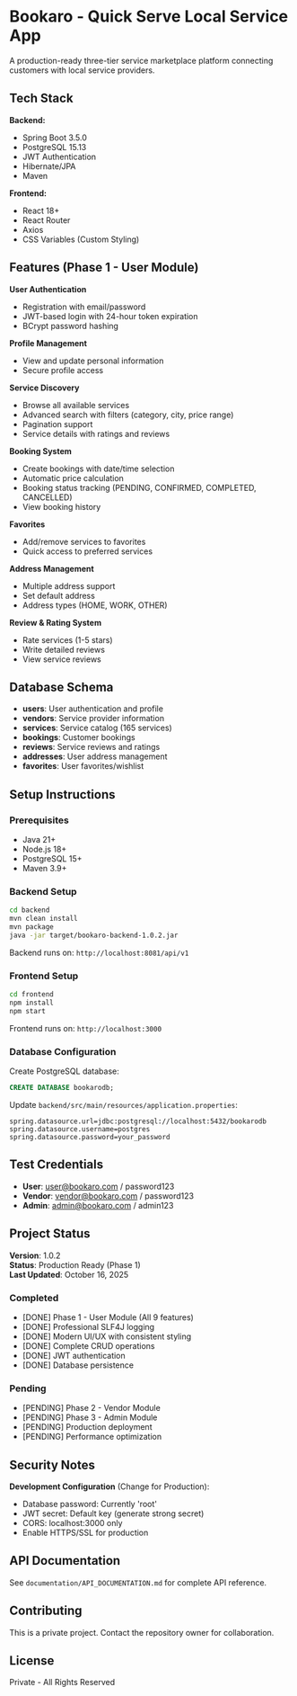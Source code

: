 # Bookaro - Quick Serve Local Service App

A production-ready three-tier service marketplace platform connecting customers with local service providers.

## Tech Stack

**Backend:**
- Spring Boot 3.5.0
- PostgreSQL 15.13
- JWT Authentication
- Hibernate/JPA
- Maven

**Frontend:**
- React 18+
- React Router
- Axios
- CSS Variables (Custom Styling)

## Features (Phase 1 - User Module)

**User Authentication**
- Registration with email/password
- JWT-based login with 24-hour token expiration
- BCrypt password hashing

**Profile Management**
- View and update personal information
- Secure profile access

**Service Discovery**
- Browse all available services
- Advanced search with filters (category, city, price range)
- Pagination support
- Service details with ratings and reviews

**Booking System**
- Create bookings with date/time selection
- Automatic price calculation
- Booking status tracking (PENDING, CONFIRMED, COMPLETED, CANCELLED)
- View booking history

**Favorites**
- Add/remove services to favorites
- Quick access to preferred services

**Address Management**
- Multiple address support
- Set default address
- Address types (HOME, WORK, OTHER)

**Review & Rating System**
- Rate services (1-5 stars)
- Write detailed reviews
- View service reviews

## Database Schema

- **users**: User authentication and profile
- **vendors**: Service provider information
- **services**: Service catalog (165 services)
- **bookings**: Customer bookings
- **reviews**: Service reviews and ratings
- **addresses**: User address management
- **favorites**: User favorites/wishlist

## Setup Instructions

### Prerequisites
- Java 21+
- Node.js 18+
- PostgreSQL 15+
- Maven 3.9+

### Backend Setup

```bash
cd backend
mvn clean install
mvn package
java -jar target/bookaro-backend-1.0.2.jar
```

Backend runs on: `http://localhost:8081/api/v1`

### Frontend Setup

```bash
cd frontend
npm install
npm start
```

Frontend runs on: `http://localhost:3000`

### Database Configuration

Create PostgreSQL database:
```sql
CREATE DATABASE bookarodb;
```

Update `backend/src/main/resources/application.properties`:
```properties
spring.datasource.url=jdbc:postgresql://localhost:5432/bookarodb
spring.datasource.username=postgres
spring.datasource.password=your_password
```

## Test Credentials

- **User**: user@bookaro.com / password123
- **Vendor**: vendor@bookaro.com / password123
- **Admin**: admin@bookaro.com / admin123

## Project Status

**Version**: 1.0.2  
**Status**: Production Ready (Phase 1)  
**Last Updated**: October 16, 2025

### Completed
- [DONE] Phase 1 - User Module (All 9 features)
- [DONE] Professional SLF4J logging
- [DONE] Modern UI/UX with consistent styling
- [DONE] Complete CRUD operations
- [DONE] JWT authentication
- [DONE] Database persistence

### Pending
- [PENDING] Phase 2 - Vendor Module
- [PENDING] Phase 3 - Admin Module
- [PENDING] Production deployment
- [PENDING] Performance optimization

## Security Notes

**Development Configuration** (Change for Production):
- Database password: Currently 'root'
- JWT secret: Default key (generate strong secret)
- CORS: localhost:3000 only
- Enable HTTPS/SSL for production

## API Documentation

See `documentation/API_DOCUMENTATION.md` for complete API reference.

## Contributing

This is a private project. Contact the repository owner for collaboration.

## License

Private - All Rights Reserved

